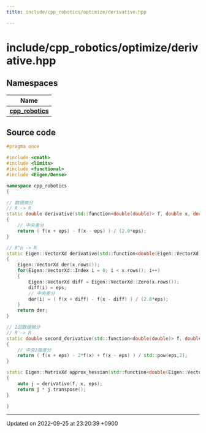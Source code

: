 ```yaml
---
title: include/cpp_robotics/optimize/derivative.hpp

---
```


# include/cpp_robotics/optimize/derivative.hpp



## Namespaces

| Name           |
| -------------- |
| **[cpp_robotics](/cpp_robotics/doxybook/Namespaces/namespacecpp__robotics/)**  |




## Source code

```cpp
#pragma once

#include <cmath>
#include <limits>
#include <functional>
#include <Eigen/Dense>

namespace cpp_robotics
{

// 数値微分
// R -> R
static double derivative(std::function<double(double)> f, double x, double eps = std::pow(std::numeric_limits<double>::epsilon(), 0.5))
{
    // 中央差分
    return ( f(x + eps) - f(x - eps) ) / (2.0*eps);
}

// R^n -> R
static Eigen::VectorXd derivative(std::function<double(Eigen::VectorXd)> f, Eigen::VectorXd x, double eps = std::pow(std::numeric_limits<double>::epsilon(), 0.5))
{
    Eigen::VectorXd der(x.rows());
    for(Eigen::VectorXd::Index i = 0; i < x.rows(); i++)
    {
        Eigen::VectorXd diff = Eigen::VectorXd::Zero(x.rows());
        diff(i) = eps;
        // 中央差分
        der(i) = ( f(x + diff) - f(x - diff) ) / (2.0*eps);
    }
    return der;
}

// 2回数値微分
// R -> R
static double second_derivative(std::function<double(double)> f, double x, double eps = std::pow(std::numeric_limits<double>::epsilon(), 0.5))
{
    // 中央2階差分
    return ( f(x + eps) - 2*f(x) + f(x - eps) ) / std::pow(eps,2);
}

static Eigen::MatrixXd approx_hessian(std::function<double(Eigen::VectorXd)> f, Eigen::VectorXd x, double eps = std::pow(std::numeric_limits<double>::epsilon(), 0.5))
{
    auto j = derivative(f, x, eps);
    return j * j.transpose();
}

}
```


-------------------------------

Updated on 2022-09-25 at 23:20:39 +0900

